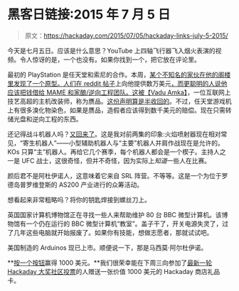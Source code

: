 # 黑客日链接:2015 年 7 月 5 日

> 原文：<https://hackaday.com/2015/07/05/hackaday-links-july-5-2015/>

今天是七月五日。应该是什么意思？YouTube 上四轴飞行器飞入烟火表演的视频。令人惊讶的是，一个也没有。如果你找到一个，把它放在评论里。

最初的 PlayStation 是任天堂和索尼的合作。本周，[某个不知名的家伙在他的阁楼里发现了一个原型。人们在 reddit 帖子](https://www.youtube.com/watch?v=dCV6RusogAk)上向他提供数万美元[，而更聪明的人说他应该把钱借给 MAME 和家酿/逆向工程团队。](https://www.reddit.com/r/gaming/comments/3bwyj0/it_took_forever_but_i_finally_got_some_pics_of_my)[这被【Vadu Amka】](https://translate.google.nl/translate?sl=fr&tl=en&js=y&prev=_t&hl=en&ie=UTF-8&u=http%3A%2F%2Fpxlbbq.com%2Fla-snes-cd-quand-nintendo-x-sony%2F&edit-text=&act=url)，一位互联网上技艺高超的主机改装师，称为赝品。[这份声明算是半收回的](https://twitter.com/VaduAmka/status/617252254517719040)。不过，任天堂游戏机上有很多溴化物染色，如果是赝品，造假者应该得到数千美元的赔偿。现在只需转储光盘和逆向工程的东西。

还记得战斗机器人吗？[又回来了](http://battlebots.com/)。这是我对前两集的印象:火焰喷射器现在相对常见，“寄生机器人”——小型辅助机器人与“主要”机器人并肩作战现在是允许的。KOs 只算“主”机器人。再给它几个赛季，每个机器人都会是一个楔子。主持人之一是 UFC 战士，这很奇怪，但并不奇怪，因为实际上*知道*一些人在比赛。

颜后君不是阿杜伊诺人，这意味着它来自 SRL 阵营。不等等。这是一个为位于罗德岛普罗维登斯的 AS200 产业进行的众筹活动。

想看起来非常粗略吗？将你的钥匙焊接到螺丝刀上。

英国国家计算机博物馆正在寻找一些人来帮助维护 80 台 BBC 微型计算机。该博物馆有一个仍在运行的 BBC 微型计算机“教室”。盖子干了，开关电源失灵了，过了几年这些电脑就开始报废了。如果你有技能，想做志愿者，那就试试吧。

美国制造的 Arduinos 现已上市。顺便说一下，那是马西莫·阿尔杜伊诺。

**[按一个按钮](http://hackaday.com/2015/07/03/astronaut-or-astronot-win-1000-for-clicking-a-button/)赢得 1000 美元。**我们很荣幸能在下周三向参加了[最新一轮 Hackaday 大奖社区投票](https://hackaday.io/prize/vote)的人赠送一张价值 1000 美元的 Hackaday 商店礼品卡。